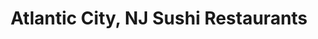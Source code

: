 ---
layout: city
title: Atlantic City, NJ Sushi Restaurants
permalink: /new-jersey/atlantic-city/
stateAbbr: NJ
stateName: New Jersey
cityName: Atlantic City

---